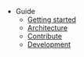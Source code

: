 - Guide
    * [Getting started](/README.md)
    * [Architecture](/ARCHITECTURE.md)
    * [Contribute](/CONTRIBUTE.md)
    * [Development](/DEVELOPMENT.md)